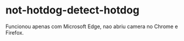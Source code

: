 # not-hotdog-detect-hotdog
Funcionou apenas com Microsoft Edge, nao abriu camera no Chrome e Firefox.
